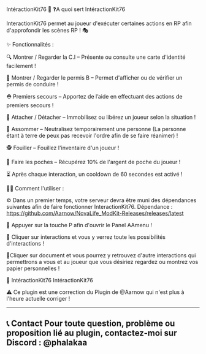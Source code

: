 IntéractionKit76 🔌
❓A quoi sert IntéractionKit76  

InteractionKit76 permet au joueur d'exécuter certaines actions en RP afin d'approfondir les scènes RP ! 🎭

✨ Fonctionnalités :

🔍 Montrer / Regarder la C.I – Présente ou consulte une carte d'identité facilement !

🚗 Montrer / Regarder le permis B – Permet d'afficher ou de vérifier un permis de conduire !

⛑ Premiers secours – Apportez de l’aide en effectuant des actions de premiers secours !

🔗 Attacher / Détacher – Immobilisez ou libérez un joueur selon la situation !

💫 Assommer – Neutralisez temporairement une personne (La personne étant à terre de peux pas recevoir l'ordre afin de se faire réanimer) !

🕵️ Fouiller – Fouillez l'inventaire d'un joueur !

👜 Faire les poches – Récupérez 10% de l'argent de poche du joueur !

⏳ Après chaque interaction, un cooldown de 60 secondes est activé !


⛓️‍💥 Comment l'utiliser  :

⚙️ Dans un premier temps, votre serveur devra être muni des dépendances suivantes afin de faire fonctionner InteractionKit76.
Dépendance :
https://github.com/Aarnow/NovaLife_ModKit-Releases/releases/latest

🔷 Appuyer sur la touche P afin d'ouvrir le Panel AAmenu !

🔷 Cliquer sur interactions et vous y verrez toute les possibilités d'interactions !

🔷Cliquer sur document et vous pourrez y retrouvez d'autre interactions qui permettrons a vous et au joueur que vous désiriez regardez ou montrez vos papier personnelles ! 

🔌 IntéractionKit76
IntéractionKit76

 ⚠️ Ce plugin est une correction du Plugin de @Aarnow qui n'est plus à l'heure actuelle corriger ! 

-------------------------------------------------------------------------------------------------------
📞 Contact
Pour toute question, problème ou proposition lié au plugin, contactez-moi sur Discord : @phalakaa
--------------------------------------------------------------------------------------------------------
